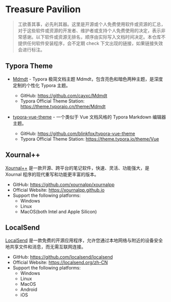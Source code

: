 # Treasure Pavilion

> 工欲善其事，必先利其器。这里是开源或个人免费使用软件或资源的汇总，对于这些软件或资源的开发者、维护者或支持个人免费使用的决定，表示非常感谢。以下软件或资源无排名，顺序由实际写入文档时间决定。本仓库不提供任何软件安装程序，会不定期 check 下文出现的链接，如果链接失效会进行标注。

## Typora Theme

* [Mdmdt](./TyporaTheme/Mdmdt.md) - Typora 极简文档主题 Mdmdt，包含亮色和暗色两种主题，是深度定制的个性化 Typora 主题。
    * GitHub: https://github.com/cayxc/Mdmdt
    * Typora Official Theme Station: https://theme.typoraio.cn/theme/Mdmdt


* [typora-vue-theme](./TyporaTheme/typora-vue-theme.md) - 一个类似于 Vue 文档风格的 Typora Markdown 编辑器主题。
    * GitHub: https://github.com/blinkfox/typora-vue-theme
    * Typora Official Theme Station: https://theme.typora.io/theme/Vue


## Xournal++

[Xournal++](./Xournalpp/Xournalpp.md) 是一款开源、跨平台的笔记软件，快速、灵活、功能强大，是 Xournal 程序的现代重写和功能更丰富的版本。

* GitHub: https://github.com/xournalpp/xournalpp
* Official Website: https://xournalpp.github.io
* Support the following platforms:
    * Windows
    * Linux
    * MacOS(both Intel and Apple Silicon)


## LocalSend

[LocalSend](./LocalSend/LocalSend.md) 是一款免费的开源应用程序，允许您通过本地网络与附近的设备安全地共享文件和消息，而无需互联网连接。

* GitHub: https://github.com/localsend/localsend
* Official Website: https://localsend.org/zh-CN
* Support the following platforms:
    * Windows
    * Linux
    * MacOS
    * Android
    * iOS

